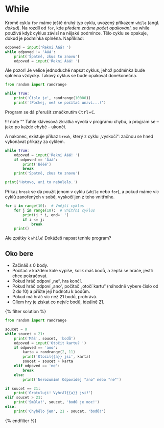 # While

Kromě cyklu `for` máme ještě druhý typ cyklu, uvozený příkazem `while`
(angl. *dokud*).
Na rozdíl od `for`, kde *předem známe počet opakování*,
se while používá když cyklus závisí na nějaké podmínce.
Tělo cyklu se opakuje, dokud je podmínka splněna. Například:

```python
odpoved = input('Řekni Ááá! ')
while odpoved != 'Ááá':
    print('Špatně, zkus to znovu')
    odpoved = input('Řekni Ááá! ')
```

Ale pozor! Je velice jednoduché napsat cyklus,
jehož podmínka bude splněna vždycky.
Takový cyklus se bude opakovat donekonečna.

```python
from random import randrange

while True:
    print('Číslo je', randrange(10000))
    print('(Počkej, než se počítač unaví...)')
```

Program se dá přerušit zmáčknutím
<kbd>Ctrl</kbd>+<kbd>C</kbd>.

!!! note ""
    Tahle klávesová zkratka vyvolá v programu chybu,
    a program se – jako po každé chybě – ukončí.

A nakonec, existuje příkaz `break`, který z cyklu „vyskočí“:
začnou se hned vykonávat příkazy za cyklem.

```python
while True:
    odpoved = input('Řekni Ááá! ')
    if odpoved == 'Ááá':
        print('Bééé')
        break
    print('Špatně, zkus to znovu')

print('Hotovo, ani to nebolelo.')
```

Příkaz `break` se dá použít jenom v cyklu (`while` nebo `for`),
a pokud máme víc cyklů zanořených v sobě, vyskočí jen z toho vnitřního.

```python
for i in range(10):  # Vnější cyklus
    for j in range(10):  # Vnitřní cyklus
        print(j * i, end=' ')
        if i <= j:
            break
    print()
```

Ale zpátky k `while`!
Dokážeš napsat tenhle program?

## Oko bere

* Začínáš s 0 body.
* Počítač v každém kole vypíše, kolik máš bodů,
  a zeptá se hráče, jestli chce pokračovat.
* Pokud hráč odpoví „ne“, hra končí.
* Pokud hráč odpoví „ano“, počítač „otočí kartu“
  (náhodně vybere číslo od 2 do 10) a přičte její hodnotu k bodům.
* Pokud má hráč víc než 21 bodů, prohrává.
* Cílem hry je získat co nejvíc bodů, ideálně 21.

{% filter solution %}
```python
from random import randrange

soucet = 0
while soucet < 21:
    print('Máš', soucet, 'bodů')
    odpoved = input('Otočit kartu? ')
    if odpoved == 'ano':
        karta = randrange(2, 11)
        print('Otočil{{a}} jsi', karta)
        soucet = soucet + karta
    elif odpoved == 'ne':
        break
    else:
        print('Nerozumím! Odpovídej "ano" nebo "ne"')

if soucet == 21:
    print('Gratuluji! Vyhrál{{a}} jsi!')
elif soucet > 21:
    print('Smůla!', soucet, 'bodů je moc!')
else:
    print('Chybělo jen', 21 - soucet, 'bodů!')
```
{% endfilter %}
